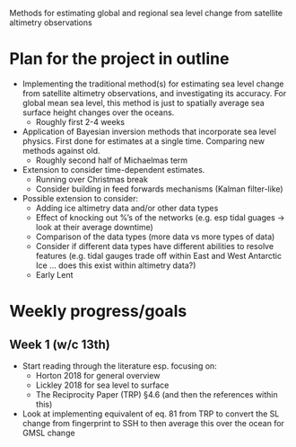 
Methods for estimating global and regional sea level change from satellite altimetry observations

# Plan for the project in outline

- Implementing the traditional method(s) for estimating sea level change from satellite altimetry observations, and investigating its accuracy. For global mean sea level, this method is just to spatially average sea surface height changes over the oceans.
  - Roughly first 2-4 weeks 
- Application of Bayesian inversion methods that incorporate sea level physics. First done for estimates at a single time. Comparing new methods against old.
  - Roughly second half of Michaelmas term
- Extension to consider time-dependent estimates.
  - Running over Christmas break
  - Consider building in feed forwards mechanisms (Kalman filter-like)
- Possible extension to consider:
  - Adding ice altimetry data and/or other data types
  - Effect of knocking out %’s of the networks (e.g. esp tidal guages → look at their average downtime)
  - Comparison of the data types (more data vs more types of data)
  - Consider if different data types have different abilities to resolve features (e.g. tidal gauges trade off within East and West Antarctic Ice … does this exist within altimetry data?)
  - Early Lent

# Weekly progress/goals


## Week 1 (w/c 13th)

- Start reading through the literature esp. focusing on:
  - Horton 2018 for general overview 
  - Lickley 2018 for sea level to surface
  - The Reciprocity Paper (TRP) §4.6 (and then the references within this)
- Look at implementing equivalent of eq. 81 from TRP to convert the SL change from fingerprint to SSH to then average this over the ocean for GMSL change
